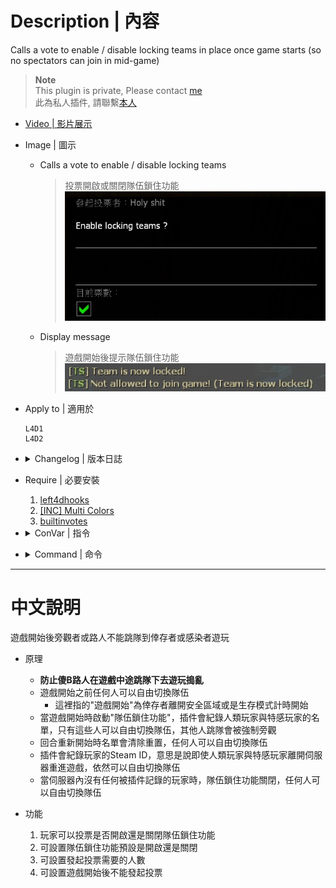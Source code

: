 # Description | 內容
Calls a vote to enable / disable locking teams in place once game starts (so no spectators can join in mid-game)

> __Note__ <br/>
This plugin is private, Please contact [me](https://github.com/fbef0102/Game-Private_Plugin#私人插件列表-private-plugins-list)<br/>
此為私人插件, 請聯繫[本人](https://github.com/fbef0102/Game-Private_Plugin#私人插件列表-private-plugins-list)

* [Video | 影片展示](https://youtu.be/B1oghdYb_gE)

* Image | 圖示
	* Calls a vote to enable / disable locking teams
		> 投票開啟或關閉隊伍鎖住功能
		<br/>![teamlock_vote_1](image/teamlock_vote_1.jpg)
	* Display message
		> 遊戲開始後提示隊伍鎖住功能
		<br/>![teamlock_vote_2](image/teamlock_vote_2.jpg)

* Apply to | 適用於
	```
	L4D1
	L4D2
	```

* <details><summary>Changelog | 版本日誌</summary>

	* v1.0 (2022-11-27)
		* Request by GGM
		* Initial Release
</details>

* Require | 必要安裝
	1. [left4dhooks](https://forums.alliedmods.net/showthread.php?t=321696)
	2. [[INC] Multi Colors](https://forums.alliedmods.net/showthread.php?t=247770)
	3. [builtinvotes](https://github.com/L4D-Community/builtinvotes/actions)

* <details><summary>ConVar | 指令</summary>

	* cfg/sourcemod/teamlock_vote.cfg
	```php
	// Enable teamlock by default? [1-Enable/0-Disable]
	teamlock_vote_default_value "0"

	// Delay to start another a teamlock vote after vote ends.
	teamlock_vote_delay "60"

	// 0=Plugin off, 1=Plugin on.
	teamlock_vote_enable "1"

	// If 1, players can not start teamlock vote after game starts/survival begins.
	teamlock_vote_game_block "1"

	// Numbers of real survivor and infected player required to start a teamlock vote.
	teamlock_vote_required "2"
	```
</details>

* <details><summary>Command | 命令</summary>
	
	* **Calls a vote to enable / disable locking teams (No one can switch team)**
	```php
	sm_teamlock
	```
</details>

- - - -
# 中文說明
遊戲開始後旁觀者或路人不能跳隊到倖存者或感染者遊玩

* 原理
	* **防止傻B路人在遊戲中途跳隊下去遊玩搗亂**
	* 遊戲開始之前任何人可以自由切換隊伍
		* 這裡指的"遊戲開始"為倖存者離開安全區域或是生存模式計時開始
	* 當遊戲開始時啟動"隊伍鎖住功能"，插件會紀錄人類玩家與特感玩家的名單，只有這些人可以自由切換隊伍，其他人跳隊會被強制旁觀
	* 回合重新開始時名單會清除重置，任何人可以自由切換隊伍
	* 插件會紀錄玩家的Steam ID，意思是說即使人類玩家與特感玩家離開伺服器重進遊戲，依然可以自由切換隊伍
	* 當伺服器內沒有任何被插件記錄的玩家時，隊伍鎖住功能關閉，任何人可以自由切換隊伍

* 功能
	1. 玩家可以投票是否開啟還是關閉隊伍鎖住功能
	2. 可設置隊伍鎖住功能預設是開啟還是關閉
	3. 可設置發起投票需要的人數
	4. 可設置遊戲開始後不能發起投票
